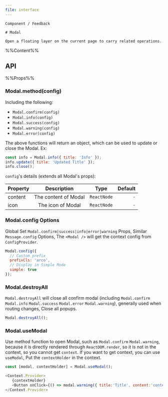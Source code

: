 ```yaml
---
file: interface
---
```


`````
Component / Feedback

# Modal

Open a floating layer on the current page to carry related operations.
`````

%%Content%%

## API

%%Props%%

### Modal.method(config)

Including the following:

* `Modal.confirm(config)`
* `Modal.info(config)`
* `Modal.success(config)`
* `Modal.warning(config)`
* `Modal.error(config)`

The above functions will return an object, which can be used to update or close the Modal. Ex:

```js
const info = Modal.info({ title: 'Info' });
info.update({ title: 'Updated Title' });
info.close();
```

`config`'s details (extends all Modal's props):

|Property|Description|Type|Default|
|---|:---:|:---:|---:|
|content|The content of Modal|`ReactNode`|`-`|
|icon|The icon of Modal|`ReactNode`|`-`|

### Modal.config Options

Global Set `Modal.confirm|success|info|error|warning` Props, Similar `Message.config` Options, The `<Modal />` will get the context config from `ConfigProvider`.

```js
Modal.config({
  // Custom prefix
  prefixCls: 'arco',
  // Display in Simple Mode
  simple: true
});
```

### Modal.destroyAll

`Modal.destroyAll` will close all confirm modal (including `Modal.confirm` `Modal.info` `Modal.success` `Modal.error` `Modal.warning`), generally used when routing changes, Close all popups.

```js
Modal.destroyAll();
```

### Modal.useModal

Use method function to open Modal, such as `Modal.confirm` `Modal.warning`, because it is directly rendered through `ReactDOM.render`, so it is not in the context, so you cannot get `context`.
If you want to get context, you can use `useModal`, Put the `contextHolder` in the context.

```js
const [modal, contextHolder] = Modal.useModal();

<Context.Provider>
   {contextHolder}
   <Button onClick={() => modal.warning({ title:'Title', content:'content' })}>Open</Button>
</Context.Provider>
```
